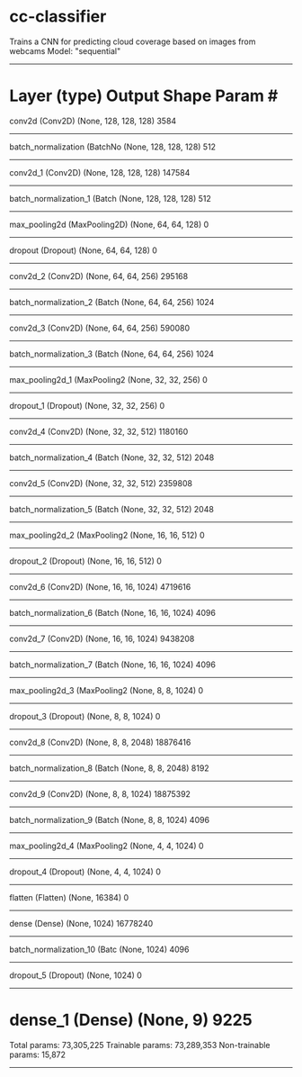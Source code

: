 # cc-classifier
Trains a CNN for predicting cloud coverage based on images from webcams
Model: "sequential"
_________________________________________________________________
Layer (type)                 Output Shape              Param #   
=================================================================
conv2d (Conv2D)              (None, 128, 128, 128)     3584      
_________________________________________________________________
batch_normalization (BatchNo (None, 128, 128, 128)     512       
_________________________________________________________________
conv2d_1 (Conv2D)            (None, 128, 128, 128)     147584    
_________________________________________________________________
batch_normalization_1 (Batch (None, 128, 128, 128)     512       
_________________________________________________________________
max_pooling2d (MaxPooling2D) (None, 64, 64, 128)       0         
_________________________________________________________________
dropout (Dropout)            (None, 64, 64, 128)       0         
_________________________________________________________________
conv2d_2 (Conv2D)            (None, 64, 64, 256)       295168    
_________________________________________________________________
batch_normalization_2 (Batch (None, 64, 64, 256)       1024      
_________________________________________________________________
conv2d_3 (Conv2D)            (None, 64, 64, 256)       590080    
_________________________________________________________________
batch_normalization_3 (Batch (None, 64, 64, 256)       1024      
_________________________________________________________________
max_pooling2d_1 (MaxPooling2 (None, 32, 32, 256)       0         
_________________________________________________________________
dropout_1 (Dropout)          (None, 32, 32, 256)       0         
_________________________________________________________________
conv2d_4 (Conv2D)            (None, 32, 32, 512)       1180160   
_________________________________________________________________
batch_normalization_4 (Batch (None, 32, 32, 512)       2048      
_________________________________________________________________
conv2d_5 (Conv2D)            (None, 32, 32, 512)       2359808   
_________________________________________________________________
batch_normalization_5 (Batch (None, 32, 32, 512)       2048      
_________________________________________________________________
max_pooling2d_2 (MaxPooling2 (None, 16, 16, 512)       0         
_________________________________________________________________
dropout_2 (Dropout)          (None, 16, 16, 512)       0         
_________________________________________________________________
conv2d_6 (Conv2D)            (None, 16, 16, 1024)      4719616   
_________________________________________________________________
batch_normalization_6 (Batch (None, 16, 16, 1024)      4096      
_________________________________________________________________
conv2d_7 (Conv2D)            (None, 16, 16, 1024)      9438208   
_________________________________________________________________
batch_normalization_7 (Batch (None, 16, 16, 1024)      4096      
_________________________________________________________________
max_pooling2d_3 (MaxPooling2 (None, 8, 8, 1024)        0         
_________________________________________________________________
dropout_3 (Dropout)          (None, 8, 8, 1024)        0         
_________________________________________________________________
conv2d_8 (Conv2D)            (None, 8, 8, 2048)        18876416  
_________________________________________________________________
batch_normalization_8 (Batch (None, 8, 8, 2048)        8192      
_________________________________________________________________
conv2d_9 (Conv2D)            (None, 8, 8, 1024)        18875392  
_________________________________________________________________
batch_normalization_9 (Batch (None, 8, 8, 1024)        4096      
_________________________________________________________________
max_pooling2d_4 (MaxPooling2 (None, 4, 4, 1024)        0         
_________________________________________________________________
dropout_4 (Dropout)          (None, 4, 4, 1024)        0         
_________________________________________________________________
flatten (Flatten)            (None, 16384)             0         
_________________________________________________________________
dense (Dense)                (None, 1024)              16778240  
_________________________________________________________________
batch_normalization_10 (Batc (None, 1024)              4096      
_________________________________________________________________
dropout_5 (Dropout)          (None, 1024)              0         
_________________________________________________________________
dense_1 (Dense)              (None, 9)                 9225      
=================================================================
Total params: 73,305,225
Trainable params: 73,289,353
Non-trainable params: 15,872
_________________________________________________________________

